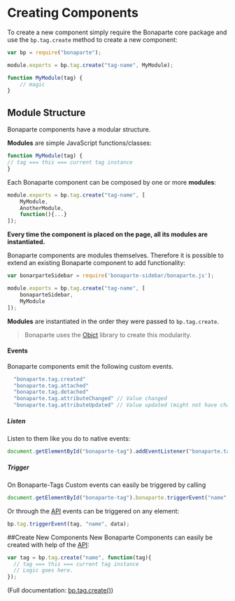 # Creating Components

To create a new component simply require the Bonaparte core package and use the `bp.tag.create` method to create a new component:

```javascript
var bp = require("bonaparte");

module.exports = bp.tag.create("tag-name", MyModule);

function MyModule(tag) {
    // magic
}

```

## Module Structure
Bonaparte components have a modular structure. 

__Modules__ are simple JavaScript functions/classes:
```javascript
function MyModule(tag) {
// tag === this === current tag instance
}
```
Each Bonaparte component can be composed by one or more __modules__:

```javascript
module.exports = bp.tag.create("tag-name", [
    MyModule, 
    AnotherModule, 
    function(){...}
]);

```
**Every time the component is placed on the page, all its modules are instantiated.**

Bonaparte components are modules themselves. Therefore it is possible to extend an existing Bonaparte component to add functionality:

```javascript
var bonarparteSidebar = require('bonaparte-sidebar/bonaparte.js');

module.exports = bp.tag.create("tag-name", [
    bonaparteSidebar,
    MyModule
]);
```

**Modules** are instantiated in the order they were passed to `bp.tag.create`.

> Bonaparte uses the [Objct](http://github.com/greenish/objct) library to create this modularity.

#### Events

Bonaparte components emit the following custom events.

```javascript
  "bonaparte.tag.created"
  "bonaparte.tag.attached"
  "bonaparte.tag.detached"
  "bonaparte.tag.attributeChanged" // Value changed
  "bonaparte.tag.attributeUpdated" // Value updated (might not have changed)
```

##### Listen
Listen to them like you do to native events:
```javascript
document.getElementById("bonaparte-tag").addEventListener("bonaparte.tag.created", handler);
```

##### Trigger
On Bonaparte-Tags Custom events can easily be triggered by calling
```javascript
document.getElementById("bonaparte-tag").bonaparte.triggerEvent("name", data)
```

Or through the [API](#api) events can be triggered on any element: 
```javascript
bp.tag.triggerEvent(tag, "name", data);
```

##Create New Components
New Bonaparte Components can easily be created with help of the [API](#api):

```javascript
var tag = bp.tag.create("name", function(tag){
  // tag === this === current tag instance
  // Logic goes here.
});
```
(Full documentation: [bp.tag.create()](#bptagcreate))

